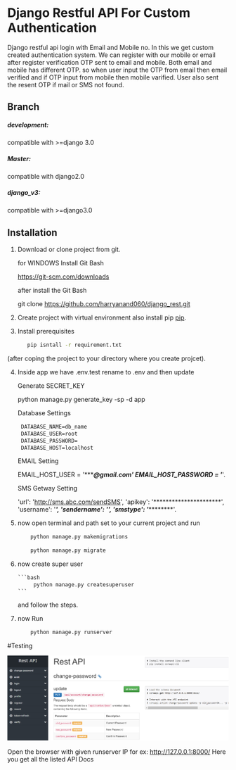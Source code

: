 # Django Restful API For Custom Authentication
Django restful api login with Email and Mobile no. In this we get custom created authentication system.
We can register with our mobile or email after register verification OTP sent to email and mobile.
Both email and mobile has different OTP. so when user input the OTP from email then email verified and
if OTP input from mobile then mobile varified. User also sent the resent OTP if mail or SMS not found.

##  Branch

##### development: 
compatible with >=django 3.0

##### Master: 
compatible with django2.0

##### django_v3: 
compatible with >=django3.0

## Installation

1. Download or clone project from git.
   

      for WINDOWS Install Git Bash 

      https://git-scm.com/downloads

      after install the Git Bash 
      
      git clone https://github.com/harryanand060/django_rest.git


2. Create project with virtual environment also install pip [pip](https://pip.pypa.io/en/stable/).

3. Install prerequisites  


    ```bash
       pip isntall -r requirement.txt
    ```

(after coping the project to your directory where you create projcet).

4. Inside app we have .env.test rename to .env and then update 
    
    
    Generate SECRET_KEY
      
    python manage.py generate_key -sp -d app
        
    Database Settings

        DATABASE_NAME=db_name
        DATABASE_USER=root
        DATABASE_PASSWORD=
        DATABASE_HOST=localhost
   
    EMAIL Setting
    
    EMAIL_HOST_USER = '**********@gmail.com'
    EMAIL_HOST_PASSWORD = '*******'.
    
    SMS Getway Setting

     'url': 'http://sms.abc.com/sendSMS',
     'apikey': '**********************',
     'username': '*****************',
     'sendername': '**************',
     'smstype': '***********'.
    

5. now open terminal and path set to your current project and run
   

    ```bash
        python manage.py makemigrations
    ```
    ```bash
        python manage.py migrate
    ```

6. now create super user



       ```bash
            python manage.py createsuperuser
       ```

   and follow the steps.

7. now Run
   

    ```bash
        python manage.py runserver
    ```

#Testing

![img.png](img.png)

Open the browser with given runserver IP for ex: http://127.0.0.1:8000/
Here you get all the listed API Docs









